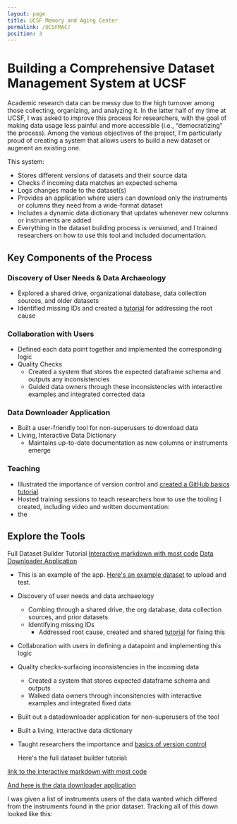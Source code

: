 ```yaml
---
layout: page
title: UCSF Memory and Aging Center
permalink: /UCSFMAC/
position: 3
---
```

# Building a Comprehensive Dataset Management System at UCSF

Academic research data can be messy due to the high turnover among those collecting, organizing, and analyzing it. In the latter half of my time at UCSF, I was asked to improve this process for researchers, with the goal of making data usage less painful and more accessible (i.e., “democratizing” the process). Among the various objectives of the project, I'm particularly proud of creating a system that allows users to build a new dataset or augment an existing one.

This system:

- Stores different versions of datasets and their source data
- Checks if incoming data matches an expected schema
- Logs changes made to the dataset(s)
- Provides an application where users can download only the instruments or columns they need from a wide-format dataset
- Includes a dynamic data dictionary that updates whenever new columns or instruments are added
- Everything in the dataset building process is versioned, and I trained researchers on how to use this tool and included documentation.

## Key Components of the Process

### Discovery of User Needs & Data Archaeology

- Explored a shared drive, organizational database, data collection sources, and older datasets
- Identified missing IDs and created a [tutorial](/assets/Qualtrics_distributions.html) for addressing the root cause 

### Collaboration with Users

- Defined each data point together and implemented the corresponding logic
- Quality Checks
  - Created a system that stores the expected dataframe schema and outputs any inconsistencies
  - Guided data owners through these inconsistencies with interactive examples and integrated corrected data
    
### Data Downloader Application

- Built a user-friendly tool for non-superusers to download data
- Living, Interactive Data Dictionary
  - Maintains up-to-date documentation as new columns or instruments emerge

### Teaching 

- Illustrated the importance of version control and [created a GitHub basics tutorial](/assets/github_tutorial.nb.html)
- Hosted training sessions to teach researchers how to use the tooling I created, including video and written documentation:
  <object data="../assets/Dataset-Builder-Guide.pdf" width="1000" height="1000" type='application/pdf'></object>
- the 

## Explore the Tools
Full Dataset Builder Tutorial
[Interactive markdown with most code](/assets/02_dataset_generation.html)
[Data Downloader Application](https://clayton-young.shinyapps.io/data_downloader/)
 - This is an example of the app. [Here's an example dataset](test_dataset_2023-10-23.csv) to upload and test. 


- Discovery of user needs and data archaeology
    - Combing through a shared drive, the org database, data collection sources, and prior datasets 
    - Identifying missing IDs
      - Addressed root cause, created and shared [tutorial](/assets/Qualtrics_distributions.html) for fixing this
- Collaboration with users in defining a datapoint and implementing this logic
- Quality checks-surfacing inconsistencies in the incoming data
  - Created a system that stores expected dataframe schema and outputs
  - Walked data owners through inconsitencies with interactive examples and integrated fixed data
- Built out a datadownloader application for non-superusers of the tool
- Built a living, interactive data dictionary
- Taught researchers the importance and [basics of version control](/assets/github_tutorial.nb.html)

  Here's the full dataset builder tutorial:



[link to the interactive markdown with most code](/assets/02_dataset_generation.html)

[And here is the data downloader application](https://clayton-young.shinyapps.io/data_downloader/)
  
I was given a list of instruments users of the data wanted which differed from the instruments found in the prior dataset. Tracking all of this down looked like this:








